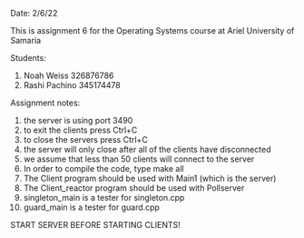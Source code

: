 Date: 2/6/22

This is assignment 6 for the Operating Systems course at Ariel University of Samaria

Students:
1. Noah Weiss 326876786
2. Rashi Pachino 345174478

Assignment notes:
1. the server is using port 3490
2. to exit the clients press Ctrl+C
3. to close the servers press Ctrl+C
4. the server will only close after all of the clients have disconnected
5. we assume that less than 50 clients will connect to the server
6. In order to compile the code, type make all
7. The Client program should be used with Main1 (which is the server)
8. The Client_reactor program should be used with Pollserver
9. singleton_main is a tester for singleton.cpp
10. guard_main is a tester for guard.cpp

START SERVER BEFORE STARTING CLIENTS!